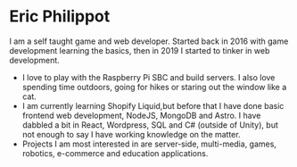 # Eric Philippot

I am a self taught game and web developer. Started back in 2016 with game development learning the basics, then in 2019 I started to tinker in web development. 

- I love to play with the Raspberry Pi SBC and build servers. I also love spending time outdoors, going for hikes or staring out the window like a cat. 
- I am currently learning Shopify Liquid,but before that I have done basic frontend web development, NodeJS, MongoDB and Astro. I have dabbled a bit in React, Wordpress, SQL and C# (outside of Unity), but not enough to say I have working knowledge on the matter. 
- Projects I am most interested in are server-side, multi-media, games, robotics, e-commerce and education applications.
 

<!---
epGameDev/epGameDev is a ✨ special ✨ repository because its `README.md` (this file) appears on your GitHub profile.
You can click the Preview link to take a look at your changes.
--->

